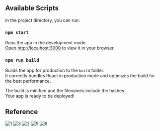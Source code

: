 ## Available Scripts

In the project directory, you can run:

### `npm start`

Runs the app in the development mode.\
Open [http://localhost:3000](http://localhost:3000) to view it in your browser.

### `npm run build`

Builds the app for production to the `build` folder.\
It correctly bundles React in production mode and optimizes the build for the best performance.

The build is minified and the filenames include the hashes.\
Your app is ready to be deployed!

## Reference

![1](https://github.com/user-attachments/assets/6e8e1434-ef48-4cfb-96d0-d1919d99f689)
![3](https://github.com/user-attachments/assets/d8a4d6ba-e5b4-44ab-9e50-1470b2dcea4a)
![2](https://github.com/user-attachments/assets/4fc1b789-3849-45a8-b42a-477dfbc26e22)
![5](https://github.com/user-attachments/assets/074f9e67-768a-44a8-bf59-3fdd55a1c5aa)
![6](https://github.com/user-attachments/assets/73b5d737-a3ce-42c3-80fd-206f643c3775)
